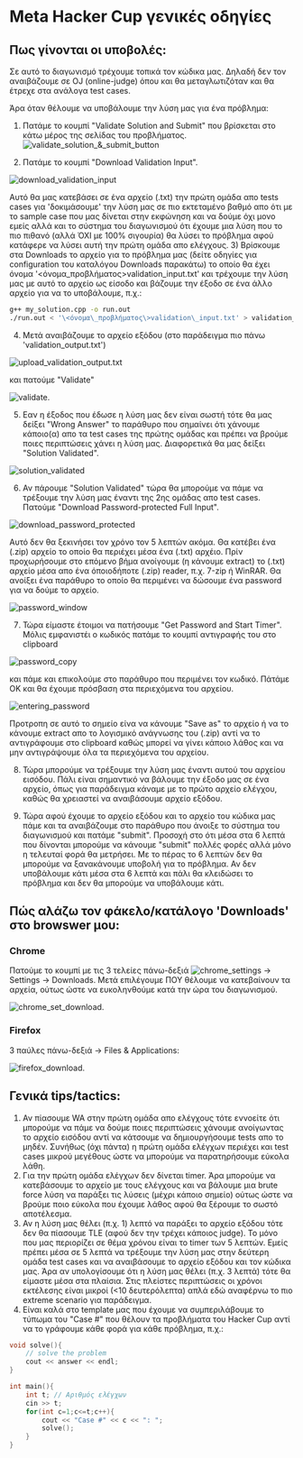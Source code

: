 # Meta Hacker Cup γενικές οδηγίες

## Πως γίνονται οι υποβολές:
Σε αυτό το διαγωνισμό τρέχουμε τοπικά τον κώδικα μας. Δηλαδή δεν τον αναιβάζουμε σε OJ (online-judge) όπου και θα μεταγλωτιζόταν και θα έτρεχε στα ανάλογα test cases.

Άρα όταν θέλουμε να υποβάλουμε την λύση μας για ένα πρόβλημα:

1) Πατάμε το κουμπί "Validate Solution and Submit" που βρίσκεται στο κάτω μέρος της σελίδας του προβλήματος. ![validate\_solution\_\&\_submit\_button](./../../images/validatesolutionandsubmit.png)

2) Πατάμε το κουμπί "Download Validation Input".

![download\_validation\_input](./../../images/validation_input.png)

Αυτό θα μας κατεβάσει σε ένα αρχείο (.txt) την πρώτη ομάδα απο tests cases για 'δοκιμάσουμε' την λύση μας σε πιο εκτεταμένο βαθμό απο ότι με το sample case που μας δίνεται στην εκφώνηση και να δούμε όχι μονο εμείς αλλά και το σύστημα του διαγωνισμού ότι έχουμε μια λύση που το πιο πιθανό (αλλά ΌΧΙ με 100% σιγουρία) θα λύσει το πρόβλημα αφού κατάφερε να λύσει αυτή την πρώτη ομάδα απο ελέγχους.
3) Βρίσκουμε στα Downloads το αρχείο για το πρόβλημα μας (δείτε οδηγίες για configuration του καταλόγου Downloads παρακάτω) το οποίο θα έχει όνομα '\<όνομα\_προβλήματος\>validation\_input.txt' και τρέχουμε την λύση μας με αυτό το αρχείο ως είσοδο και βάζουμε την έξοδο σε ένα άλλο αρχείο για να το υποβάλουμε, π.χ.:

```BASH
g++ my_solution.cpp -o run.out
./run.out < '\<όνομα\_προβλήματος\>validation\_input.txt' > validation_output.txt
```

4) Μετά αναιβάζουμε το αρχείο εξόδου (στο παράδειγμα πιο πάνω 'validation\_output.txt')

![upload\_validation\_output.txt](./../../images/upload_validation_output.png)

και πατούμε "Validate"

![validate](./../../images/validate.png).

5) Εαν η έξοδος που έδωσε η λύση μας δεν είναι σωστή τότε θα μας δείξει "Wrong Answer" το παράθυρο που σημαίνει ότι χάνουμε κάποιο(α) απο τα test cases της πρώτης ομάδας και πρέπει να βρούμε ποιες περιπτώσεις χάνει η λύση μας. Διαφορετικά θα μας δείξει "Solution Validated".

![solution\_validated](./../../images/solution_validated.png)

6) Αν πάρουμε "Solution Validated" τώρα θα μπορούμε να πάμε να τρέξουμε την λύση μας έναντι της 2ης ομάδας απο test cases. Πατούμε "Download Password-protected Full Input".

![download\_password\_protected](./../../images/download_password_protected.png)

Αυτό δεν θα ξεκινήσει τον χρόνο τον 5 λεπτών ακόμα. Θα κατέβει ένα (.zip) αρχείο το οποίο θα περιέχει μέσα ένα (.txt) αρχέιο. Πρίν προχωρήσουμε στο επόμενο βήμα ανοίγουμε (η κάνουμε extract) το (.txt) αρχείο μέσα απο ένα όποιοδήποτε (.zip) reader, π.χ. 7-zip ή WinRAR. Θα ανοίξει ένα παράθυρο το οποίο θα περιμένει να δώσουμε ένα password για να δούμε το αρχείο.

![password\_window](./../../images/password_window.png)

7) Τώρα είμαστε έτοιμοι να πατήσουμε "Get Password and Start Timer". Μόλις εμφανιστέι o κωδικός πατάμε το κουμπί αντιγραφής του στο clipboard

![password\_copy](./../../images/password_copy.png)

και πάμε και επικολούμε στο παράθυρο που περιμένει τον κωδικό. Πάτάμε ΟΚ και θα έχουμε πρόσβαση στα περιεχόμενα του αρχείου.

![entering\_password](./../../images/entering_password.png)

Προτροπη σε αυτό το σημείο είνα να κάνουμε "Save as" το αρχείο ή να το κάνουμε extract απο το λογισμικό ανάγνωσης του (.zip) αντί να το αντιγράφουμε στο clipboard καθώς μπορεί να γίνει κάποιο λάθος και να μην αντιγράψουμε όλα τα περιεχόμενα του αρχείου.

8) Τώρα μπορούμε να τρέξουμε την λύση μας έναντι αυτού του αρχείου εισόδου. Πάλι είναι σημαντικό να βάλουμε την έξοδο μας σε ένα αρχείο, όπως για παράδειγμα κάναμε με το πρώτο αρχείο ελέγχου, καθώς θα χρειαστεί να αναιβάσουμε αρχείο εξόδου.

9) Τώρα αφού έχουμε το αρχείο εξόδου και το αρχείο του κώδικα μας πάμε και τα αναιβάζουμε στο παράθυρο που άνοιξε το σύστημα του διαγωνισμού και πατάμε "submit". Προσοχή στο ότι μέσα στα 6 λεπτά που δίνονται μπορούμε να κάνουμε "submit" πολλές φορές αλλά μόνο η τελευταί φορά θα μετρήσει. Με το πέρας το 6 λεπτών δεν θα μπορούμε να ξανακάνουμε υποβολή για το πρόβλημα. Αν δεν υποβάλουμε κάτι μέσα στα 6 λεπτά και πάλι θα κλειδώσει το πρόβλημα και δεν θα μπορούμε να υποβάλουμε κάτι.

## Πώς αλάζω τον φάκελο/κατάλογο 'Downloads' στο browswer μου:

### Chrome
Πατούμε το κουμπί με τις 3 τελείες πάνω-δεξιά ![chrome\_settings](./../../images/chrome_settings.png) -> Settings -> Downloads. Μετά επιλέγουμε ΠΟΥ θέλουμε να κατεβαίνουν τα αρχεία, ούτως ώστε να ευκοληνθούμε κατά την ώρα του διαγωνισμού.

![chrome\_set\_download](./../../images/select_download_folder.png).

### Firefox
3 παύλες πάνω-δεξιά -> Files & Applications:

![firefox\_download](./../../images/firefox_download.png).

## Γενικά tips/tactics:
1) Αν πίασουμε WA στην πρώτη ομάδα απο ελέγχους τότε εννοείτε ότι μπορούμε να πάμε να δούμε ποιες περιπτώσεις χάνουμε ανοίγωντας το αρχείο εισόδου αντί να κάτσουμε να δημιουργήσουμε tests απο το μηδέν. Συνήθως (όχι πάντα) η πρώτη ομάδα ελέγχων περιέχει και test cases μικρού μεγέθους ώστε να μπορούμε να παρατηρήσουμε εύκολα λάθη.
2) Για την πρώτη ομάδα ελέγχων δεν δίνεται timer. Άρα μπορούμε να κατεβάσουμε το αρχείο με τους ελέγχους και να βάλουμε μια brute force λύση να παράξει τις λύσεις (μέχρι κάποιο σημείο) ούτως ώστε να βρούμε ποιο εύκολα που έχουμε λάθος αφού θα ξέρουμε το σωστό αποτέλεσμα.
3) Αν η λύση μας θέλει (π.χ. 1) λεπτό να παράξει το αρχείο εξόδου τότε δεν θα πίασουμε TLE (αφού δεν την τρέχει κάποιος judge). Το μόνο που μας περιορίζει σε θέμα χρόνου είναι το timer των 5 λεπτών. Εμείς πρέπει μέσα σε 5 λεπτά να τρέξουμε την λύση μας στην δεύτερη ομάδα test cases και να αναιβάσουμε το αρχείο εξόδου και τον κώδικα μας. Άρα αν υπολογίσουμε ότι η λύση μας θέλει (π.χ. 3 λεπτά) τότε θα είμαστε μέσα στα πλαίσια. Στις πλείστες περιπτώσεις οι χρόνοι εκτέλεσης είναι μικροί (<10 δευτερόλεπτα) απλά εδώ αναφέρνω το πιο extreme scenario για παράδειγμα.
4) Είναι καλά στο template μας που έχουμε να συμπεριλάβουμε το τύπωμα του "Case #" που θέλουν τα προβλήματα του Hacker Cup αντί να το γράφουμε κάθε φορά για κάθε πρόβλημα, π.χ.:

```CPP
void solve(){
	// solve the problem
	cout << answer << endl;
}

int main(){
	int t; // Αριθμός ελέγχων
	cin >> t;
	for(int c=1;c<=t;c++){
		cout << "Case #" << c << ": ";
		solve();
	}
}
```
